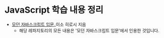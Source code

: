 # JavaScript 학습 내용 정리

- [모던 자바스크립트 입문](https://github.com/Kim-JunHyeong/TIL/tree/develop/javascript/Modern_Javascript)_이소 히로시 지음
  - 해당 레파지토리의 모든 내용은 '모던 자바스크립트 입문'에서 인용한 것입니다.
